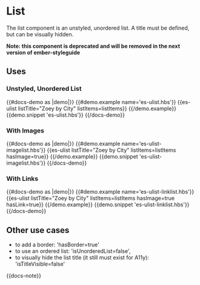 # List

The list component is an unstyled, unordered list. A title must be defined, but can be visually hidden.

**Note: this component is deprecated and will be removed in the next version of ember-styleguide**

## Uses

### Unstyled, Unordered List

{{#docs-demo as |demo|}}
  {{#demo.example name='es-ulist.hbs'}}
    {{es-ulist listTitle="Zoey by City" listItems=listItems}}
  {{/demo.example}}
  {{demo.snippet 'es-ulist.hbs'}}
{{/docs-demo}}

### With Images

{{#docs-demo as |demo|}}
  {{#demo.example name='es-ulist-imagelist.hbs'}}
    {{es-ulist listTitle="Zoey by City" listItems=listItems hasImage=true}}
  {{/demo.example}}
  {{demo.snippet 'es-ulist-imagelist.hbs'}}
{{/docs-demo}}

### With Links

{{#docs-demo as |demo|}}
  {{#demo.example name='es-ulist-linklist.hbs'}}
    {{es-ulist listTitle="Zoey by City" listItems=listItems hasImage=true hasLink=true}}
  {{/demo.example}}
  {{demo.snippet 'es-ulist-linklist.hbs'}}
{{/docs-demo}}

## Other use cases

- to add a border: 'hasBorder=true'
- to use an ordered list: 'isUnorderedList=false',
- to visually hide the list title (it still must exist for A11y): 'isTitleVisible=false' 

{{docs-note}}
